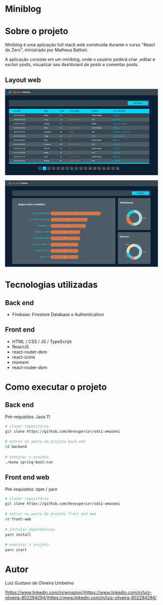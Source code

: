 # Miniblog
<!-- license --> 

# Sobre o projeto

<!-- https://wmazoni-sds1.netlify.app -->

Miniblog é uma aplicação full stack web construída durante o curso "React do Zero", ministrado por Matheus Battisti.

A aplicação consiste em um miniblog, onde o usuário poderá criar ,editar e excluir posts, visualizar seu dashboard de posts e comentar posts.

<!--## Layout mobile
![Mobile 1](https://github.com/acenelio/assets/raw/main/sds1/mobile1.png) ![Mobile 2](https://github.com/acenelio/assets/raw/main/sds1/mobile2.png)
-->

## Layout web
![Web 1](https://github.com/acenelio/assets/raw/main/sds1/web1.png)

![Web 2](https://github.com/acenelio/assets/raw/main/sds1/web2.png)

<!--
## Modelo conceitual
![Modelo Conceitual](https://github.com/acenelio/assets/raw/main/sds1/modelo-conceitual.png)
-->
# Tecnologias utilizadas
## Back end
- Firebase: Firestore Database e Authentication
## Front end
- HTML / CSS / JS / TypeScript
- ReactJS
- react-router-dom
- react-icons
- moment
- react-router-dom
<!--## Implantação em produção
- Back end: Heroku
- Front end web: Netlify
- Banco de dados: Postgresql -->

# Como executar o projeto

## Back end
Pré-requisitos: Java 11

```bash
# clonar repositório
git clone https://github.com/devsuperior/sds1-wmazoni

# entrar na pasta do projeto back end
cd backend

# executar o projeto
./mvnw spring-boot:run
```

## Front end web
Pré-requisitos: npm / yarn

```bash
# clonar repositório
git clone https://github.com/devsuperior/sds1-wmazoni

# entrar na pasta do projeto front end web
cd front-web

# instalar dependências
yarn install

# executar o projeto
yarn start
```

# Autor

Luiz Gustavo de Oliveira Umbelino

[https://www.linkedin.com/in/wmazoni](https://www.linkedin.com/in/luiz-oliveira-802294294/)https://www.linkedin.com/in/luiz-oliveira-802294294/

